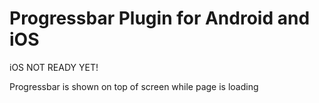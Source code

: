 Progressbar Plugin for Android and iOS
===========================================

iOS NOT READY YET!

Progressbar is shown on top of screen while page is loading
